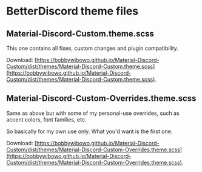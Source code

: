 # BetterDiscord theme files

## Material-Discord-Custom.theme.scss

This one contains all fixes, custom changes and plugin compatibility.

Download: [https://bobbywibowo.github.io/Material-Discord-Custom/dist/themes/Material-Discord-Custom.theme.scss](https://bobbywibowo.github.io/Material-Discord-Custom/dist/themes/Material-Discord-Custom.theme.scss).

## Material-Discord-Custom-Overrides.theme.scss

Same as above but with some of my personal-use overrides, such as accent colors, font families, etc.

So basically for my own use only. What you'd want is the first one.

Download: [https://bobbywibowo.github.io/Material-Discord-Custom/dist/themes/Material-Discord-Custom-Overrides.theme.scss](https://bobbywibowo.github.io/Material-Discord-Custom/dist/themes/Material-Discord-Custom-Overrides.theme.scss).
